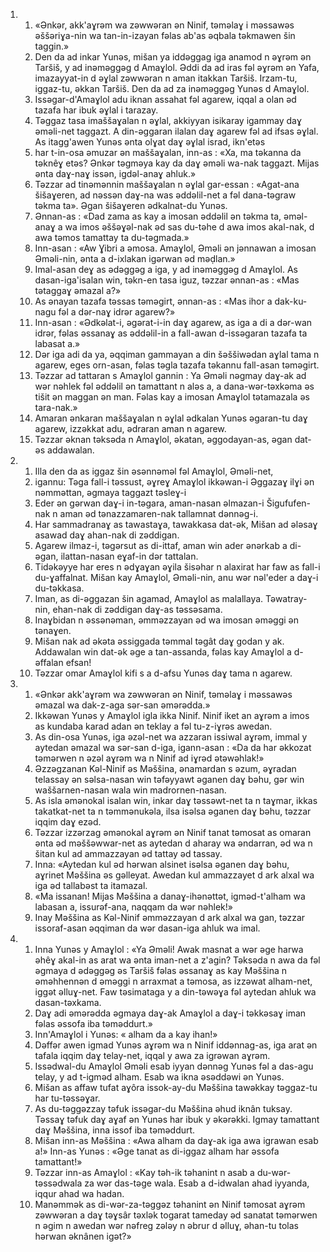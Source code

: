 <ol>
  <li>
    <ol>
      <li>«Ənkər, akk'aɣrəm wa zəwwəran ən Ninif, təməlaɣ i məssawəs əššəriɣa-nin wa tan-in-izayan fəlas ab'as əqbala təkmawen šin taggin.»</li>
      <li>Den da ad inkar Yunəs, mišan ya iddəggag iga anamod n əɣrəm ən Taršiš, y ad inəməggəg d Amaɣlol. Əddi da ad iras fəl əɣrəm ən Yafa, imazayyat-in d əɣlal zəwwəran n aman itakkan Taršiš. Irzam-tu, iggaz-tu, əkkan Taršiš. Den da ad za inəməggəg Yunəs d Amaɣlol.</li>
      <li>Issəgar-d'Amaɣlol adu iknan assahat fəl agarew, iqqal a olan əd tazafa har ibuk əɣlal i tarazay.</li>
      <li>Təggaz tasa imaššaɣalan n əɣlal, akkiyyan isikaray igammay daɣ əməli-net taggazt. A din-əggaran ilalan daɣ agarew fəl ad ifsas əɣlal. As itagg'awen Yunəs ənta olɣat daɣ əɣlal israd, ikn'etəs</li>
      <li>har t-in-osa əmuzar ən maššaɣalan, inn-as : «Xa, ma təkanna da təknêɣ etəs? Ənkər təgməya kay da daɣ əməli wa-nak taggazt. Mijas ənta daɣ-naɣ issən, igdəl-anaɣ ahluk.»</li>
      <li>Təzzar ad tinəmənnin maššaɣalan n əɣlal gar-essan : «Agat-ana šišaɣeren, ad nəssən daɣ-na was əddəlil-net a fəl dana-təgraw təkma ta». Əgan šišaɣeren ədkalnat-du Yunəs.</li>
      <li>Ənnan-as : «Dad zama as kay a imosan əddəlil ən təkma ta, əməl-anaɣ a wa imos əššəɣəl-nak əd sas du-təhe d awa imos akal-nak, d awa təmos tamattay ta du-təgmada.»</li>
      <li>Inn-asan : «Aw Ɣibri a əmosa. Amaɣlol, Əməli ən jənnawan a imosan Əməli-nin, ənta a d-ixlakan igərwan əd məḍlan.»</li>
      <li>Imal-asan deɣ as ədəggəg a iga, y ad inəməggəg d Amaɣlol. As dasan-iga'isalan win, təkn-en tasa iguz, təzzar ənnan-as : «Mas tətaggaɣ əmazal a?»</li>
      <li>As ənayan tazafa təssas təməgirt, ənnan-as : «Mas ihor a dak-ku-nagu fəl a dər-naɣ idrər agarew?»</li>
      <li>Inn-asan : «Ədkəlat-i, əgərat-i-in daɣ agarew, as iga a di a dər-wan idrər, fəlas əssanaɣ as əddəlil-in a fall-awan d-issəgaran tazafa ta labasat a.»</li>
      <li>Dər iga adi da ya, əqqiman gammayan a din šəššiwədan aɣlal tama n agarew, eges orn-asan, fəlas təgla tazafa təkannu fall-asan təməgirt.</li>
      <li>Təzzar ad tattaran s Amaɣlol gannin : Ya Əməli nəgmay daɣ-ak ad wər nəhlek fəl əddəlil ən tamattant n aləs a, a dana-wər-təxkəma əs tišit ən maggan ən man. Fəlas kay a imosan Amaɣlol tətamazala əs tara-nak.»</li>
      <li>Amaran ənkaran maššaɣalan n əɣlal ədkalan Yunəs əgaran-tu daɣ agarew, izzəkkat adu, ədraran aman n agarew.</li>
      <li>Təzzar əknan təksəda n Amaɣlol, əkatan, əggodayan-as, əgan dat-əs addawalan.</li>
    </ol>
  </li>
  <li>
    <ol>
      <li>Illa den da as iggaz šin əsənnəməl fəl Amaɣlol, Əməli-net,</li>
      <li>igannu: Təga fall-i təssust, əɣreɣ Amaɣlol ikkəwan-i Əggazaɣ ilɣi ən nəmməttan, əgmaya taggazt təsleɣ-i</li>
      <li>Eder ən gərwan daɣ-i in-təgara, aman-nasan əlmazan-i Šigufufen-nak n aman əd tənazzamaren-nak tallamnat dənnəg-i.</li>
      <li>Har sammadranaɣ as tawastaɣa, tawakkasa dat-ək, Mišan ad ələsaɣ asawad daɣ ahan-nak di zəddigan.</li>
      <li>Agarew ilmaz-i, təgərsut as di-ittaf, aman win ader ənərkab a di-əgan, ilattan-nasan eɣaf-in dər tattalan.</li>
      <li>Tidəkəyye har eres n ədɣaɣan əɣila šisəhar n alaxirat har faw as fall-i du-ɣaffalnat. Mišan kay Amaɣlol, Əməli-nin, anu wər nəl'eder a daɣ-i du-təkkasa.</li>
      <li>Iman, as di-əggazan šin agamad, Amaɣlol as malallaya. Təwatray-nin, ehan-nak di zəddigan daɣ-as təssəsama.</li>
      <li>Inaɣbidan n əssənəman, əmməzzayan əd wa imosan əməggi ən tənaɣen.</li>
      <li>Mišan nak ad əkəta əssiggada təmmal təgât daɣ godan y ak. Addawalan win dat-ək əge a tan-assanda, fəlas kay Amaɣlol a d-əffalan efsan!</li>
      <li>Təzzar omar Amaɣlol kifi s a d-afsu Yunəs daɣ tama n agarew.</li>
    </ol>
  </li>
  <li>
    <ol>
      <li>«Ənkər akk'aɣrəm wa zəwwəran ən Ninif, təməlaɣ i məssawəs əmazal wa dak-z-aga sər-san əmərədda.»</li>
      <li>Ikkəwan Yunəs y Amaɣlol igla ikka Ninif. Ninif iket an aɣrəm a imos as kundaba karad adan ən teklay a fəl tu-z-iɣrəs awedan.</li>
      <li>As din-osa Yunəs, iga əzəl-net wa azzaran issiwal aɣrəm, immal y aytedan əmazal wa sər-san d-iga, igann-asan : «Da da har əkkozat təmərwen n əzəl aɣrəm wa n Ninif ad iɣrəd ətəwəhlak!»</li>
      <li>Əzzəgzanan Kəl-Ninif əs Məššina, ənamardan s əzum, əɣradan telassay ən səlsa-nasan win təfəyyawt əganen daɣ bəhu, gər win waššarnen-nasan wala win madrornen-nasan.</li>
      <li>As isla əmənokal isalan win, inkar daɣ təssəwt-net ta n taɣmar, ikkas takatkat-net ta n təmmənukəla, ilsa isəlsa əganen daɣ bəhu, təzzar iqqim daɣ ezəd.</li>
      <li>Təzzar izzərzag əmənokal aɣrəm ən Ninif tanat təmosat as omaran ənta əd məššəwwar-net as aytedan d aharay wa əndarran, əd wa n šitan kul ad ammazzayan əd tattay əd tassay.</li>
      <li>Inna: «Aytedan kul əd hərwan alsinet isəlsa əganen daɣ bəhu, aɣrinet Məššina əs gəlleyat. Awedan kul ammazzayet d ark alxal wa iga əd tallabəst ta itamazal.</li>
      <li>«Ma issanan! Mijas Məššina a danaɣ-ihənəttət, igməd-t'alham wa labasan a, issurəf-ana, naqqam da wər nəhlek!»</li>
      <li>Inay Məššina as Kəl-Ninif əmməzzayan d ark alxal wa gan, təzzar issoraf-asan əqqiman da wər dasan-iga ahluk wa imal.</li>
    </ol>
  </li>
  <li>
    <ol>
      <li>Inna Yunəs y Amaɣlol : «Ya Əməli! Awak masnat a wər əge harwa əhêɣ akal-in as arat wa ənta iman-net a z'agin? Təksəda n awa da fəl əgmaya d ədəggəg əs Taršiš fəlas əssanaɣ as kay Məššina n əməhhennən d əməggi n arraxmat a təmosa, as izzəwat alham-net, iggət əlluɣ-net. Faw təsimataga y a din-təwəɣa fəl aytedan ahluk wa dasan-təxkama.</li>
      <li>Daɣ adi əmərədda əgmaya daɣ-ak Amaɣlol a daɣ-i təkkəsaɣ iman fəlas əssofa iba təməddurt.»</li>
      <li>Inn'Amaɣlol i Yunəs: « alham da a kay ihan!»</li>
      <li>Dəffər awen igmad Yunəs aɣrəm wa n Ninif iddənnag-as, iga arat ən tafala iqqim daɣ telay-net, iqqal y awa za igrəwan aɣrəm.</li>
      <li>Issədwal-du Amaɣlol Əməli esab iyyan dənnəg Yunəs fəl a das-agu telay, y ad t-igməd alham. Esab wa ikna əsəddəwi ən Yunəs.</li>
      <li>Mišan as affaw tufat aɣôra issok-ay-du Məššina tawəkkay təggaz-tu har tu-təssəɣar.</li>
      <li>As du-təggəzzay təfuk issəgar-du Məššina əhud iknân tuksay. Təssaɣ təfuk daɣ aɣaf ən Yunəs har ibuk y əkərəkki. Igmay tamattant daɣ Məššina, inna issof iba təməddurt.</li>
      <li>Mišan inn-as Məššina : «Awa alham da daɣ-ak iga awa igrawan esab a!» Inn-as Yunəs : «Əge tanat as di-iggaz alham har əssofa tamattant!»</li>
      <li>Təzzar inn-as Amaɣlol : «Kay təh-ik təhanint n asab a du-wər-təssədwala za wər das-təge wala. Esab a d-idwalan ahad iyyanda, iqqur ahad wa hadan.</li>
      <li>Manəmmək as di-wər-za-təggəz təhanint ən Ninif təmosat aɣrəm zəwwəran a daɣ təɣsâr təxlək togarat tameday əd sanatat təmərwen n əgim n awedan wər nəfreg zələy n əbrur d əlluɣ, əhan-tu tolas hərwan əknânen igət?»</li>
    </ol>
  </li>
</ol>